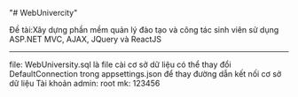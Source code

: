 "# WebUnivercity" 

Đề tài:Xây dựng phần mềm quản lý đào tạo và công tác sinh viên sử dụng ASP.NET MVC, AJAX, JQuery và ReactJS

----------------------------------------------------------------
file: WebUniversity.sql là file cài cơ sở dữ liệu
có thể thay đổi DefaultConnection trong appsettings.json để thay đường dẫn kết nối cơ sở dữ liệu
Tài khoản admin: root
mk: 123456
